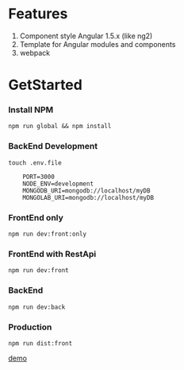 # Features
1. Component style Angular 1.5.x (like ng2)  
2. Template for Angular modules and components  
3. webpack

# GetStarted
### Install NPM
```
npm run global && npm install
```
### BackEnd Development
```
touch .env.file

    PORT=3000
    NODE_ENV=development
    MONGODB_URI=mongodb://localhost/myDB
    MONGOLAB_URI=mongodb://localhost/myDB
```
### FrontEnd only
```
npm run dev:front:only
```
### FrontEnd with RestApi
```
npm run dev:front
```
### BackEnd
```
npm run dev:back
```
### Production
```
npm run dist:front
```
[demo](http://abstract-submission-yuan12.c9users.io:8080/)